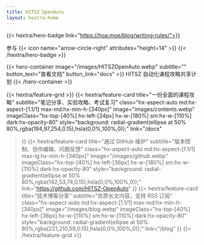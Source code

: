 ```yaml
---
title: HITSZ OpenAuto
layout: hextra-home
---
```


{{< hextra/hero-badge link="https://hoa.moe/blog/writing-rules/">}}
  <div class="hx-w-2 hx-h-2 hx-rounded-full hx-bg-primary-400"></div>
  <span>参与</span>
  {{< icon name="arrow-circle-right" attributes="height=14" >}}
{{< /hextra/hero-badge >}}

{{< hero-container image="/images/HITSZOpenAuto.webp" subtitle="" button_text="查看文档" button_link="docs" >}}
  HITSZ 自动化课程攻略共享计划
{{< /hero-container >}}

<div class="hx-mt-6"></div>

{{< hextra/feature-grid >}}
  {{< hextra/feature-card
    title="一份全面的课程攻略"
    subtitle="笔记分享、实验攻略、考试复习"
    class="hx-aspect-auto md:hx-aspect-[1.1/1] max-md:hx-min-h-[340px]"
    image="images/contents.webp"
    imageClass="hx-top-[40%] hx-left-[24px] hx-w-[180%] sm:hx-w-[110%] dark:hx-opacity-80"
    style="background: radial-gradient(ellipse at 50% 80%,rgba(194,97,254,0.15),hsla(0,0%,100%,0));"
    link="/docs"
  >}}
  {{< hextra/feature-card
    title="通过 GitHub 维护"
    subtitle="版本控制、协作编辑、问题反馈"
    class="hx-aspect-auto md:hx-aspect-[1.1/1] max-lg:hx-min-h-[340px]"
    image="/images/github.webp"
    imageClass="hx-top-[40%] hx-left-[36px] hx-w-[180%] sm:hx-w-[110%] dark:hx-opacity-80"
    style="background: radial-gradient(ellipse at 50% 80%,rgba(142,53,74,0.15),hsla(0,0%,100%,0));"
    link="https://github.com/HITSZ-OpenAuto"
  >}}
  {{< hextra/feature-card
    title="技术博客分享"
    subtitle="优质长文内容，支持 RSS 订阅"
    class="hx-aspect-auto md:hx-aspect-[1.1/1] max-md:hx-min-h-[340px]"
    image="/images/blog.webp"
    imageClass="hx-top-[40%] hx-left-[36px] hx-w-[110%] sm:hx-w-[110%] dark:hx-opacity-80"
    style="background: radial-gradient(ellipse at 50% 80%,rgba(221,210,59,0.15),hsla(0,0%,100%,0));"
    link="/blog"
  >}}
{{< /hextra/feature-grid >}}
